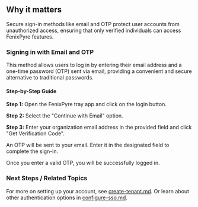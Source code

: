 
## Why it matters
Secure sign-in methods like email and OTP protect user accounts from unauthorized access, ensuring that only verified individuals can access FenixPyre features.

### Signing in with Email and OTP
This method allows users to log in by entering their email address and a one-time password (OTP) sent via email, providing a convenient and secure alternative to traditional passwords.

#### Step-by-Step Guide
**Step 1:** Open the FenixPyre tray app and click on the login button.

**Step 2:** Select the "Continue with Email" option.

<!-- IMG:     ./media/03-setup-&-installation/sign-in-email.png | Alt: Screenshot of email sign-in option -->

**Step 3:** Enter your organization email address in the provided field and click "Get Verification Code".

An OTP will be sent to your email. Enter it in the designated field to complete the sign-in.

<!-- IMG:     ./media/03-setup-&-installation/enter-otp.png | Alt: Screenshot of OTP entry field -->

Once you enter a valid OTP, you will be successfully logged in.

### Next Steps / Related Topics
For more on setting up your account, see [create-tenant.md](./create-tenant.md). Or learn about other authentication options in [configure-sso.md](./configure-sso.md).